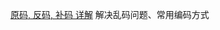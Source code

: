 [原码, 反码, 补码 详解](http://www.cnblogs.com/zhangziqiu/archive/2011/03/30/ComputerCode.html)
解决乱码问题、常用编码方式